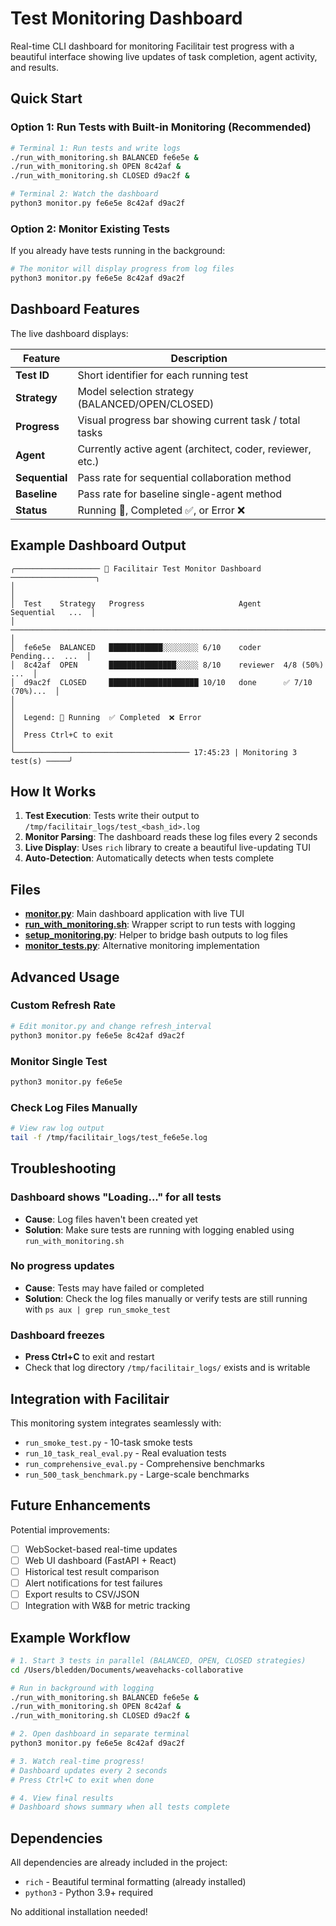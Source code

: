 # Test Monitoring Dashboard

Real-time CLI dashboard for monitoring Facilitair test progress with a beautiful interface showing live updates of task completion, agent activity, and results.

## Quick Start

### Option 1: Run Tests with Built-in Monitoring (Recommended)

```bash
# Terminal 1: Run tests and write logs
./run_with_monitoring.sh BALANCED fe6e5e &
./run_with_monitoring.sh OPEN 8c42af &
./run_with_monitoring.sh CLOSED d9ac2f &

# Terminal 2: Watch the dashboard
python3 monitor.py fe6e5e 8c42af d9ac2f
```

### Option 2: Monitor Existing Tests

If you already have tests running in the background:

```bash
# The monitor will display progress from log files
python3 monitor.py fe6e5e 8c42af d9ac2f
```

## Dashboard Features

The live dashboard displays:

| Feature | Description |
|---------|-------------|
| **Test ID** | Short identifier for each running test |
| **Strategy** | Model selection strategy (BALANCED/OPEN/CLOSED) |
| **Progress** | Visual progress bar showing current task / total tasks |
| **Agent** | Currently active agent (architect, coder, reviewer, etc.) |
| **Sequential** | Pass rate for sequential collaboration method |
| **Baseline** | Pass rate for baseline single-agent method |
| **Status** | Running 🏃, Completed ✅, or Error ❌ |

## Example Dashboard Output

```
╭─────────────────── 🚀 Facilitair Test Monitor Dashboard ───────────────────╮
│                                                                              │
│  Test    Strategy   Progress                     Agent     Sequential   ...  │
│  ──────────────────────────────────────────────────────────────────────────  │
│  fe6e5e  BALANCED   ████████████░░░░░░░░ 6/10    coder     Pending...  ...  │
│  8c42af  OPEN       ███████████████░░░░░ 8/10    reviewer  4/8 (50%)   ...  │
│  d9ac2f  CLOSED     ████████████████████ 10/10   done      ✅ 7/10 (70%)...  │
│                                                                              │
│  Legend: 🏃 Running  ✅ Completed  ❌ Error                                  │
│  Press Ctrl+C to exit                                                        │
╰─────────────────────────────────────── 17:45:23 | Monitoring 3 test(s) ─────╯
```

## How It Works

1. **Test Execution**: Tests write their output to `/tmp/facilitair_logs/test_<bash_id>.log`
2. **Monitor Parsing**: The dashboard reads these log files every 2 seconds
3. **Live Display**: Uses `rich` library to create a beautiful live-updating TUI
4. **Auto-Detection**: Automatically detects when tests complete

## Files

- **[monitor.py](monitor.py)**: Main dashboard application with live TUI
- **[run_with_monitoring.sh](run_with_monitoring.sh)**: Wrapper script to run tests with logging
- **[setup_monitoring.py](setup_monitoring.py)**: Helper to bridge bash outputs to log files
- **[monitor_tests.py](monitor_tests.py)**: Alternative monitoring implementation

## Advanced Usage

### Custom Refresh Rate

```bash
# Edit monitor.py and change refresh_interval
python3 monitor.py fe6e5e 8c42af d9ac2f
```

### Monitor Single Test

```bash
python3 monitor.py fe6e5e
```

### Check Log Files Manually

```bash
# View raw log output
tail -f /tmp/facilitair_logs/test_fe6e5e.log
```

## Troubleshooting

### Dashboard shows "Loading..." for all tests

- **Cause**: Log files haven't been created yet
- **Solution**: Make sure tests are running with logging enabled using `run_with_monitoring.sh`

### No progress updates

- **Cause**: Tests may have failed or completed
- **Solution**: Check the log files manually or verify tests are still running with `ps aux | grep run_smoke_test`

### Dashboard freezes

- **Press Ctrl+C** to exit and restart
- Check that log directory `/tmp/facilitair_logs/` exists and is writable

## Integration with Facilitair

This monitoring system integrates seamlessly with:

- `run_smoke_test.py` - 10-task smoke tests
- `run_10_task_real_eval.py` - Real evaluation tests
- `run_comprehensive_eval.py` - Comprehensive benchmarks
- `run_500_task_benchmark.py` - Large-scale benchmarks

## Future Enhancements

Potential improvements:

- [ ] WebSocket-based real-time updates
- [ ] Web UI dashboard (FastAPI + React)
- [ ] Historical test result comparison
- [ ] Alert notifications for test failures
- [ ] Export results to CSV/JSON
- [ ] Integration with W&B for metric tracking

## Example Workflow

```bash
# 1. Start 3 tests in parallel (BALANCED, OPEN, CLOSED strategies)
cd /Users/bledden/Documents/weavehacks-collaborative

# Run in background with logging
./run_with_monitoring.sh BALANCED fe6e5e &
./run_with_monitoring.sh OPEN 8c42af &
./run_with_monitoring.sh CLOSED d9ac2f &

# 2. Open dashboard in separate terminal
python3 monitor.py fe6e5e 8c42af d9ac2f

# 3. Watch real-time progress!
# Dashboard updates every 2 seconds
# Press Ctrl+C to exit when done

# 4. View final results
# Dashboard shows summary when all tests complete
```

## Dependencies

All dependencies are already included in the project:

- `rich` - Beautiful terminal formatting (already installed)
- `python3` - Python 3.9+ required

No additional installation needed!
